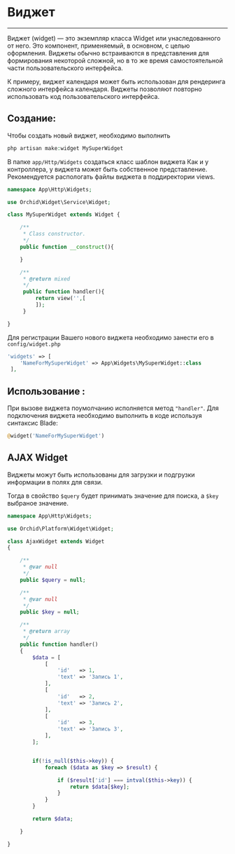 # Виджет
----------

Виджет (widget) — это экземпляр класса Widget или унаследованного от него. Это компонент, применяемый, в основном, с целью оформления. Виджеты обычно встраиваются в представления для формирования некоторой сложной, но в то же время самостоятельной части пользовательского интерфейса.


К примеру, виджет календаря может быть использован для рендеринга сложного интерфейса календаря. Виджеты позволяют повторно использовать код пользовательского интерфейса.

## Создание:
	
Чтобы создать новый виджет, необходимо выполнить
```php
php artisan make:widget MySuperWidget
```

В папке `app/Http/Widgets` создаться класс шаблон виджета Как и у контроллера, у виджета может быть собственное представление. 
Рекомендуется распологать файлы виджета в поддиректории views.

```php
namespace App\Http\Widgets;

use Orchid\Widget\Service\Widget;

class MySuperWidget extends Widget {

    /**
     * Class constructor.
     */
    public function __construct(){

    }

    /**
     * @return mixed
     */
     public function handler(){
         return view('',[
         ]);
     }

}
```


Для регистрации Вашего нового виджета необходимо занести его в `config/widget.php`

```php
'widgets' => [
    'NameForMySuperWidget' => App\Widgets\MySuperWidget::class
 ],
```
	


## Использование :


При вызове виджета поумолчанию исполняется метод `"handler"`.
Для подключения виджета необходимо выполнить в коде используя синтаксис Blade:
```php
@widget('NameForMySuperWidget')
```




## AJAX Widget

Виджеты можут быть использованы для загрузки и подгрузки информации в полях для связи.

Тогда в свойство `$query` будет принимать значение для поиска, а `$key` выбраное значение.


```php
namespace App\Http\Widgets;

use Orchid\Platform\Widget\Widget;

class AjaxWidget extends Widget
{

    /**
     * @var null
     */
    public $query = null;

    /**
     * @var null
     */
    public $key = null;

    /**
     * @return array
     */
    public function handler()
    {
        $data = [
            [
                'id'   => 1,
                'text' => 'Запись 1',
            ],
            [
                'id'   => 2,
                'text' => 'Запись 2',
            ],
            [
                'id'   => 3,
                'text' => 'Запись 3',
            ],
        ];


        if(!is_null($this->key)) {
            foreach ($data as $key => $result) {

                if ($result['id'] === intval($this->key)) {
                    return $data[$key];
                }
            }
        }

        return $data;

    }

}

```
